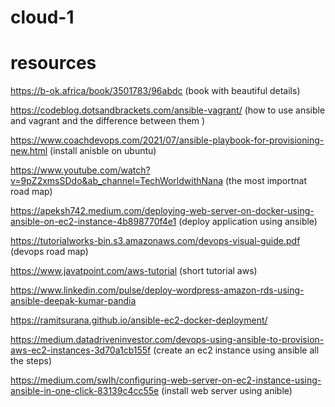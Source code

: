 # cloud-1

# resources 

https://b-ok.africa/book/3501783/96abdc (book with beautiful details)

https://codeblog.dotsandbrackets.com/ansible-vagrant/ (how to use ansible and vagrant and the difference between them ) 

https://www.coachdevops.com/2021/07/ansible-playbook-for-provisioning-new.html (install anisble on ubuntu)


https://www.youtube.com/watch?v=9pZ2xmsSDdo&ab_channel=TechWorldwithNana (the most importnat road map)


https://apeksh742.medium.com/deploying-web-server-on-docker-using-ansible-on-ec2-instance-4b898770f4e1 (deploy application using ansible)

https://tutorialworks-bin.s3.amazonaws.com/devops-visual-guide.pdf (devops road map)

https://www.javatpoint.com/aws-tutorial (short tutorial aws)

https://www.linkedin.com/pulse/deploy-wordpress-amazon-rds-using-ansible-deepak-kumar-pandia


https://ramitsurana.github.io/ansible-ec2-docker-deployment/

https://medium.datadriveninvestor.com/devops-using-ansible-to-provision-aws-ec2-instances-3d70a1cb155f (create an ec2 instance using ansible all the steps)


https://medium.com/swlh/configuring-web-server-on-ec2-instance-using-ansible-in-one-click-83139c4cc55e (install web server using anible)

